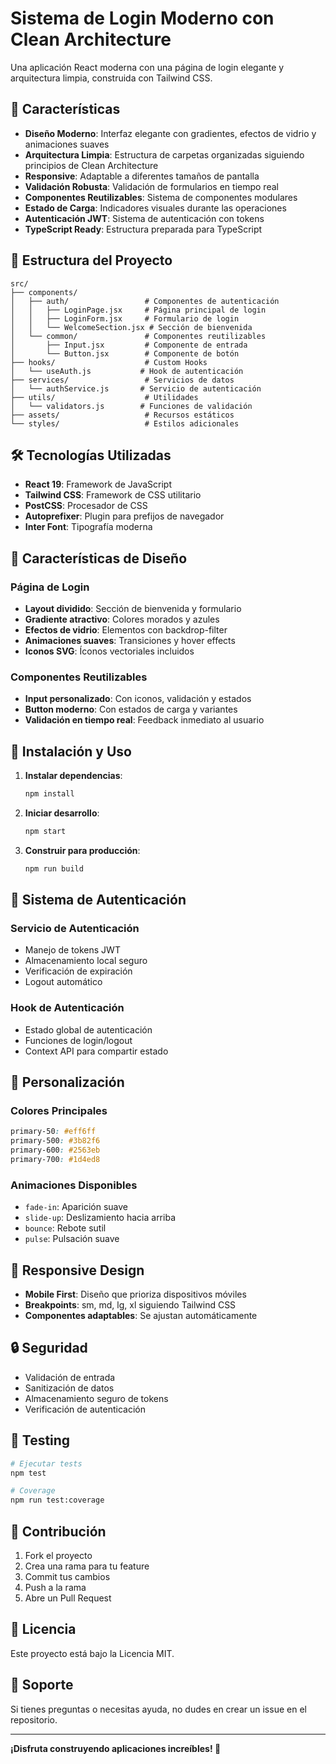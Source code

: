 # Sistema de Login Moderno con Clean Architecture

Una aplicación React moderna con una página de login elegante y arquitectura limpia, construida con Tailwind CSS.

## 🚀 Características

- **Diseño Moderno**: Interfaz elegante con gradientes, efectos de vidrio y animaciones suaves
- **Arquitectura Limpia**: Estructura de carpetas organizadas siguiendo principios de Clean Architecture
- **Responsive**: Adaptable a diferentes tamaños de pantalla
- **Validación Robusta**: Validación de formularios en tiempo real
- **Componentes Reutilizables**: Sistema de componentes modulares
- **Estado de Carga**: Indicadores visuales durante las operaciones
- **Autenticación JWT**: Sistema de autenticación con tokens
- **TypeScript Ready**: Estructura preparada para TypeScript

## 📁 Estructura del Proyecto

```
src/
├── components/
│   ├── auth/                 # Componentes de autenticación
│   │   ├── LoginPage.jsx     # Página principal de login
│   │   ├── LoginForm.jsx     # Formulario de login
│   │   └── WelcomeSection.jsx # Sección de bienvenida
│   └── common/               # Componentes reutilizables
│       ├── Input.jsx         # Componente de entrada
│       └── Button.jsx        # Componente de botón
├── hooks/                    # Custom Hooks
│   └── useAuth.js           # Hook de autenticación
├── services/                 # Servicios de datos
│   └── authService.js       # Servicio de autenticación
├── utils/                    # Utilidades
│   └── validators.js        # Funciones de validación
├── assets/                   # Recursos estáticos
└── styles/                   # Estilos adicionales
```

## 🛠️ Tecnologías Utilizadas

- **React 19**: Framework de JavaScript
- **Tailwind CSS**: Framework de CSS utilitario
- **PostCSS**: Procesador de CSS
- **Autoprefixer**: Plugin para prefijos de navegador
- **Inter Font**: Tipografía moderna

## 🎨 Características de Diseño

### Página de Login
- **Layout dividido**: Sección de bienvenida y formulario
- **Gradiente atractivo**: Colores morados y azules
- **Efectos de vidrio**: Elementos con backdrop-filter
- **Animaciones suaves**: Transiciones y hover effects
- **Iconos SVG**: Íconos vectoriales incluidos

### Componentes Reutilizables
- **Input personalizado**: Con iconos, validación y estados
- **Button moderno**: Con estados de carga y variantes
- **Validación en tiempo real**: Feedback inmediato al usuario

## 🚀 Instalación y Uso

1. **Instalar dependencias**:
   ```bash
   npm install
   ```

2. **Iniciar desarrollo**:
   ```bash
   npm start
   ```

3. **Construir para producción**:
   ```bash
   npm run build
   ```

## 🔐 Sistema de Autenticación

### Servicio de Autenticación
- Manejo de tokens JWT
- Almacenamiento local seguro
- Verificación de expiración
- Logout automático

### Hook de Autenticación
- Estado global de autenticación
- Funciones de login/logout
- Context API para compartir estado

## 🎨 Personalización

### Colores Principales
```css
primary-50: #eff6ff
primary-500: #3b82f6
primary-600: #2563eb
primary-700: #1d4ed8
```

### Animaciones Disponibles
- `fade-in`: Aparición suave
- `slide-up`: Deslizamiento hacia arriba
- `bounce`: Rebote sutil
- `pulse`: Pulsación suave

## 📱 Responsive Design

- **Mobile First**: Diseño que prioriza dispositivos móviles
- **Breakpoints**: sm, md, lg, xl siguiendo Tailwind CSS
- **Componentes adaptables**: Se ajustan automáticamente

## 🔒 Seguridad

- Validación de entrada
- Sanitización de datos
- Almacenamiento seguro de tokens
- Verificación de autenticación

## 🧪 Testing

```bash
# Ejecutar tests
npm test

# Coverage
npm run test:coverage
```

## 📝 Contribución

1. Fork el proyecto
2. Crea una rama para tu feature
3. Commit tus cambios
4. Push a la rama
5. Abre un Pull Request

## 📄 Licencia

Este proyecto está bajo la Licencia MIT.

## 🤝 Soporte

Si tienes preguntas o necesitas ayuda, no dudes en crear un issue en el repositorio.

---

**¡Disfruta construyendo aplicaciones increíbles! 🚀**
